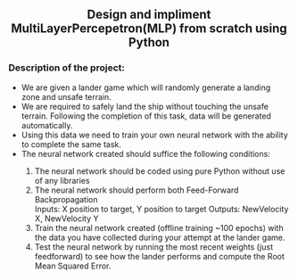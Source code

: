 
<h2 align="center">Design and impliment MultiLayerPercepetron(MLP) from scratch using Python</h2>
<h3>Description of the project:</h3>
<ul>
<li>We are given a lander game which will randomly generate a landing zone and unsafe terrain.</li>
<li>We are required to safely land the ship without touching the unsafe terrain. Following the completion of this task, 
data will be generated automatically.</li>
<li>Using this data we need to train your own neural network with the ability to complete the same task.</li>
<li>The neural network created should suffice the following conditions:</li>
<ol>
<li>The neural network should be coded using pure Python without use of any libraries</li>
<li>The neural network should perform both  Feed-Forward Backpropagation</li>
Inputs:  X position to target, Y position to target
Outputs: NewVelocity X, NewVelocity Y
<li>Train the neural network created (offline training
~100 epochs) with the data you have collected during your attempt at the lander game.</li>
<li>Test the neural network by running the most recent weights (just feedforward) to see how the lander performs and 
compute the Root Mean Squared Error.</li></ol>
</ul>
